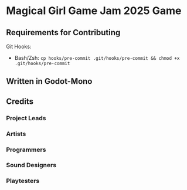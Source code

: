 # Magical Girl Game Jam 2025 Game

## Requirements for Contributing

Git Hooks: 
 - Bash/Zsh: `cp hooks/pre-commit .git/hooks/pre-commit && chmod +x .git/hooks/pre-commit`

## Written in Godot-Mono

## Credits

### Project Leads


### Artists


### Programmers


### Sound Designers


### Playtesters

